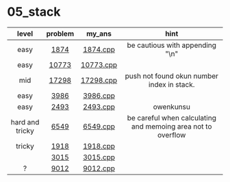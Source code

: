 # 05_stack
| level | problem | my_ans | hint |
| :--: | :--: | :--: | :--: |
| easy | [1874](https://www.acmicpc.net/problem/1874) | [1874.cpp](./1874/1874.cpp) | be cautious with appending "\n" |
| easy | [10773](https://www.acmicpc.net/problem/10773) | [10773.cpp](./10773/10773.cpp) |  |
| mid | [17298](https://www.acmicpc.net/problem/17298) | [17298.cpp](./17298/17298.cpp) | push not found okun number index in stack. |
| easy | [3986](https://www.acmicpc.net/problem/3986) | [3986.cpp](./3986/3986.cpp) |  |
| easy | [2493](https://www.acmicpc.net/problem/2493) | [2493.cpp](./2493/2493.cpp) | owenkunsu |
| hard and tricky | [6549](https://www.acmicpc.net/problem/6549) | [6549.cpp](./6549/6549.cpp) | be careful when calculating and memoing area not to overflow |
| tricky | [1918](https://www.acmicpc.net/problem/1918) | [1918.cpp](./1918/1918.cpp) |  |
|  | [3015](https://www.acmicpc.net/problem/3015) | [3015.cpp](./3015/3015.cpp) |  |
| ? | [9012](https://www.acmicpc.net/problem/9012) | [9012.cpp](./9012/9012.cpp) |  |
